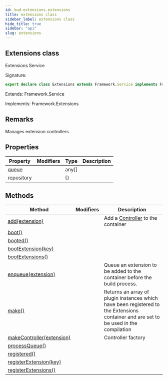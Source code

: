 ```yaml
---
id: bud-extensions.extensions
title: extensions class
sidebar_label: extensions class
hide_title: true
sidebar: "api"
slug: extensions
---
```


## Extensions class

Extensions Service

Signature:

```typescript
export declare class Extensions extends Framework.Service implements Framework.Extensions
```

Extends: Framework.Service

Implements: Framework.Extensions

## Remarks

Manages extension controllers

## Properties

| Property                                                | Modifiers | Type    | Description |
| ------------------------------------------------------- | --------- | ------- | ----------- |
| [queue](/api/bud-extensions/extensions/queue)           |           | any\[\] |             |
| [repository](/api/bud-extensions/extensions/repository) |           | {}      |             |

## Methods

| Method                                                                     | Modifiers | Description                                                                                                                           |
| -------------------------------------------------------------------------- | --------- | ------------------------------------------------------------------------------------------------------------------------------------- |
| [add(extension)](/api/bud-extensions/extensions/add)                       |           | Add a [Controller](//bud-extensions/controller) to the container                                                                      |
| [boot()](/api/bud-extensions/extensions/boot)                              |           |                                                                                                                                       |
| [booted()](/api/bud-extensions/extensions/booted)                          |           |                                                                                                                                       |
| [bootExtension(key)](/api/bud-extensions/extensions/bootextension)         |           |                                                                                                                                       |
| [bootExtensions()](/api/bud-extensions/extensions/bootextensions)          |           |                                                                                                                                       |
| [enqueue(extension)](/api/bud-extensions/extensions/enqueue)               |           | Queue an extension to be added to the container before the build process.                                                             |
| [make()](/api/bud-extensions/extensions/make)                              |           | Returns an array of plugin instances which have been registered to the Extensions container and are set to be used in the compilation |
| [makeController(extension)](/api/bud-extensions/extensions/makecontroller) |           | Controller factory                                                                                                                    |
| [processQueue()](/api/bud-extensions/extensions/processqueue)              |           |                                                                                                                                       |
| [registered()](/api/bud-extensions/extensions/registered)                  |           |                                                                                                                                       |
| [registerExtension(key)](/api/bud-extensions/extensions/registerextension) |           |                                                                                                                                       |
| [registerExtensions()](/api/bud-extensions/extensions/registerextensions)  |           |                                                                                                                                       |
